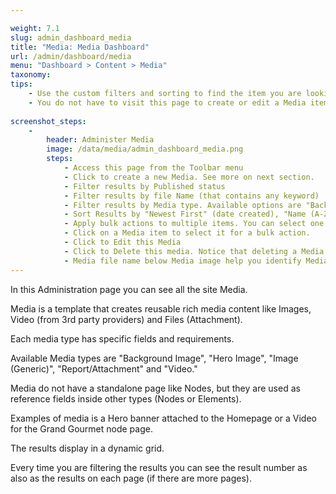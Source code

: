 ```yaml
---

weight: 7.1
slug: admin_dashboard_media
title: "Media: Media Dashboard"
url: /admin/dashboard/media
menu: "Dashboard > Content > Media"
taxonomy: 
tips:
    - Use the custom filters and sorting to find the item you are looking for.
    - You do not have to visit this page to create or edit a Media item. You can always do this straight through the field which references the Media.
    
screenshot_steps:
    -
        header: Administer Media
        image: /data/media/admin_dashboard_media.png
        steps:
            - Access this page from the Toolbar menu
            - Click to create a new Media. See more on next section.
            - Filter results by Published status
            - Filter results by file Name (that contains any keyword)
            - Filter results by Media type. Available options are "Background Image", "Hero Image", "Image (Generic)", "Report/Attachment" and "Video."
            - Sort Results by "Newest First" (date created), "Name (A-Z)", "Name (Z-A)".
            - Apply bulk actions to multiple items. You can select one or more items to apply the action with the checkbox on the left. Then click the "Apply to selected items" button. Allowed actions are "Delete", "Publish", "Save" and "Unpublish".
            - Click on a Media item to select it for a bulk action.
            - Click to Edit this Media
            - Click to Delete this media. Notice that deleting a Media will delete it from any referencing field across the website. Use with caution.
            - Media file name below Media image help you identify Media easier.
---
```


In this Administration page you can see all the site Media.

Media is a template that creates reusable rich media content like Images, Video (from 3rd party providers) and Files (Attachment).

Each media type has specific fields and requirements.

Available Media types are "Background Image", "Hero Image", "Image (Generic)", "Report/Attachment" and "Video."

Media do not have a standalone page like Nodes, but they are used as reference fields inside other types (Nodes or Elements).

Examples of media is a Hero banner attached to the Homepage or a Video for the Grand Gourmet node page.

The results display in a dynamic grid.

Every time you are filtering the results you can see the result number as also as the results on each page 
(if there are more pages).

